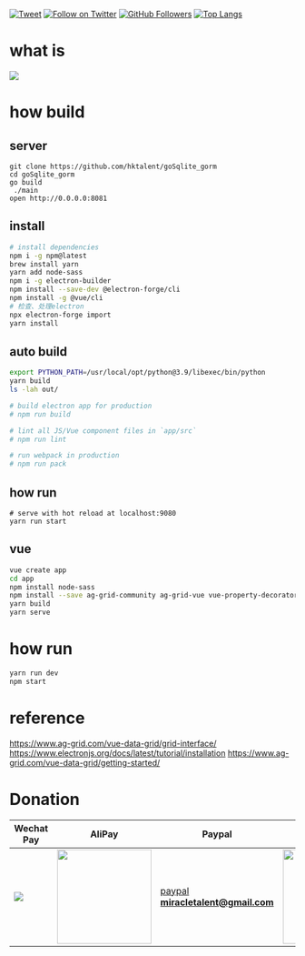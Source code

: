 [![Tweet](https://img.shields.io/twitter/url/http/Hktalent3135773.svg?style=social)](https://twitter.com/intent/follow?screen_name=Hktalent3135773) [![Follow on Twitter](https://img.shields.io/twitter/follow/Hktalent3135773.svg?style=social&label=Follow)](https://twitter.com/intent/follow?screen_name=Hktalent3135773) [![GitHub Followers](https://img.shields.io/github/followers/hktalent.svg?style=social&label=Follow)](https://github.com/hktalent/)
[![Top Langs](https://profile-counter.glitch.me/hktalent/count.svg)](https://51pwn.com)
# what is
<img src=https://user-images.githubusercontent.com/18223385/166454480-3cc5be14-ada6-488c-acbd-4622b77f8893.gif>

# how build

## server
```
git clone https://github.com/hktalent/goSqlite_gorm
cd goSqlite_gorm
go build 
 ./main
open http://0.0.0.0:8081
```

## install
``` bash
# install dependencies
npm i -g npm@latest
brew install yarn
yarn add node-sass
npm i -g electron-builder
npm install --save-dev @electron-forge/cli
npm install -g @vue/cli
# 检查、处理electron
npx electron-forge import
yarn install
```

## auto build
``` bash
export PYTHON_PATH=/usr/local/opt/python@3.9/libexec/bin/python
yarn build
ls -lah out/

# build electron app for production
# npm run build

# lint all JS/Vue component files in `app/src`
# npm run lint

# run webpack in production
# npm run pack

```

## how run
```
# serve with hot reload at localhost:9080
yarn run start
```

## vue
```bash
vue create app
cd app
npm install node-sass
npm install --save ag-grid-community ag-grid-vue vue-property-decorator
yarn build
yarn serve

```

# how run
```bash
yarn run dev
npm start
```


# reference
https://www.ag-grid.com/vue-data-grid/grid-interface/
https://www.electronjs.org/docs/latest/tutorial/installation
https://www.ag-grid.com/vue-data-grid/getting-started/


# Donation
| Wechat Pay | AliPay | Paypal | BTC Pay |BCH Pay |
| --- | --- | --- | --- | --- |
|<img src=https://github.com/hktalent/myhktools/blob/master/md/wc.png>|<img width=166 src=https://github.com/hktalent/myhktools/blob/master/md/zfb.png>|[paypal](https://www.paypal.me/pwned2019) **miracletalent@gmail.com**|<img width=166 src=https://github.com/hktalent/myhktools/blob/master/md/BTC.png>|<img width=166 src=https://github.com/hktalent/myhktools/blob/master/md/BCH.jpg>|

